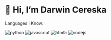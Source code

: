 # 👋 Hi, I’m **Darwin Cereska**

Languages I Know:

![python](https://img.shields.io/badge/Python-0339fc?style=for-the-badge&logo=Python&logoColor=white)
![javascript](https://img.shields.io/badge/Javascript-e8fc03?style=for-the-badge&logo=Javascript&logoColor=black) 
![html5](https://img.shields.io/badge/Html5-fc2803?style=for-the-badge&logo=Html5&logoColor=white) 
![nodejs](https://img.shields.io/badge/NodeJS-fc2803?style=for-the-badge&logo=NodeJS&logoColor=white) 

